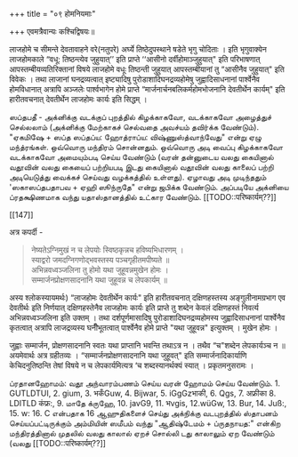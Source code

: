 +++
title = "०९ होमनियमाः"

+++
एवमत्रैवान्यः कश्चिद्विषयः॥

लाजहोमे च सीमन्ते देवतावाहने वरे(नतुपरे) अर्घ्ये तिष्ठेदुपस्थाने षडेते भृगु चोदिताः । इति भृगुवाक्येन लाजहोमकाले “वधू: तिष्ठन्त्येव जुहुयात्’’ इति प्राप्ते ‘‘आसीनो दर्वीहोमाञ्जुहुयात्" इति परिभाषणात् आपस्तम्बीयव्यतिरिक्तानां विषये लाजहोमे वधूः तिष्ठन्ती जुहुयात् आपस्तम्बीयानां तु “आसीनैव जुहुयात्" इति विवेकः । तथा लाजानां घनद्रव्यत्वात् इष्ट्यादिषु पुरोडाशादिघनद्रव्यहोमेषु जुह्वादिसाधनानां पार्श्वेनैव होमविधानात् अत्रापि अञ्जलेः पार्श्वभागेन होमे प्राप्ते “मार्जनार्चनबलिकर्महोमभोजनानि देवतीर्थेन कार्यम्" इति हारीतवचनात् देवतीर्थेन लाजहोमः कार्यः इति सिद्धम् ।

ஸப்தபதீ - அக்னிக்கு வடக்குப் புறத்தில் கிழக்காகவோ, வடக்காகவோ அழைத்துச் செல்லலாம் (அக்னிக்கு மேற்காகச் செல்வதை அவச்யம் தவிர்க்க வேண்டும்). "ஏகமிஷே + ஸப்த ஸப்தப்ய: ஹோத்ராப்ய: விஷ்ணுஸ்த்வாந்வேது" என்று ஏழு மந்த்ரங்கள். ஒவ்வொரு மந்திரம் சொன்னதும். ஒவ்வொரு அடி வைப்பு கிழக்காகவோ வடக்காகவோ அமையும்படி செய்ய வேண்டும் (வரன் தன்னுடைய வலது கையினால் வதூவின் வலது கையைப் பற்றியபடி இடது கையினால் வதூவின் வலது காலைப் பற்றி அடியெடுத்து வைக்கச் செய்வது வழக்கத்தில் உள்ளது). ஏழாவது அடி முடிந்ததும் 'ஸகாஸப்தபதாபவ + ஏஹி ஸூந்ருதே" என்று ஜபிக்க வேண்டும். அப்படியே அக்னியை ப்ரதக்ஷிணமாக வந்து யதாஸ்தானத்தில் உட்கார வேண்டும். [[TODO::परिष्कार्यम्??]]

[[147]]

अत्र कपर्दी - 

> नेष्यतेऽग्निमुखं न च लेपयोः स्विष्ठकृन्नच हविष्यभिधारणम् ।  
स्याद्वरो जमदग्निगणोद्भवस्तस्य पञ्चगृहीतमपीष्यते ॥  
अभिन्नवध्वञ्जलिना तु होमो यथा जुहूवन्नमुखेन होमः ।  
सम्मार्जनप्रोक्षणसादनानि यथा जुहूवन्न च लेपकार्यम् ॥ 

अस्य श्लोकस्यायमर्थः) “लाजहोमः देवतीर्थेन कार्यः" इति हारीतवचनात् दक्षिणहस्तस्य अङ्गुलीनामग्रभाग एव देवतीर्थः इति निर्णयात् दक्षिणहस्तेनैव लाजहोमः कार्यः इति प्राप्ते तु शब्देन केवलं दक्षिणहस्तं निवर्त्य अभिन्नवध्वञ्जलिना इति उक्तम् । तथा दर्शपूर्णमासादिषु पुरोडाशादिघनद्रव्यहोमस्य जुह्वादिसाधनानां पार्श्वेनैव कृतत्वात् अत्रापि लाजद्रव्यस्य घनीँभूतत्वात् पार्श्वेनैव होमे प्राप्ते "यथा जुहूवन्न" इत्युक्तम् । मुखेन होमः ।

जुह्वाः सम्मार्जन, प्रोक्षणसादनानि स्वतः यथा प्राप्तानि भवन्ति तथाऽत्र न । तथैव “च"शब्देन लेपकार्यञ्च न ॥ अयमेवार्थः अत्र ग्रहीतव्यः । “सम्मार्जनप्रोक्षणसादनानि यथा जुहूवत्" इति सम्मार्जनादिकार्याणि केचिदनुतिष्ठन्ति तेषां विषये न च लेपकार्यमित्यत्र ‘च शब्दस्यानर्थक्यं स्यात् । प्रकृतमनुसरामः ।

ப்ரதானஹோமம்: வதூ அந்வாரம்பணம் செய்ய வரன் ஹோமம் செய்ய வேண்டும். 1. GUTLDTUI, 2. gium, 3. भकँGuw, 4. Bijwar, 5. iGgGzभाकी, 6. Qgs, 7. अफ्रीका 8. LDITLD कंफ्र:, 9. மாதே க்ருஹே, 10. javG9, 11. भvgis, 12.wüGw, 13. Bur, 14. Juß:, 15. w: 16. C என்பதாக 16 ஆஹுதிகளைச் செய்து அக்நிக்கு வடபுறத்தில் ஸ்தாபனம் செய்யப்பட்டிருக்கும் அம்மியின் ஸமீபம் வந்து "ஆதிஷ்டேமம் + ப்ருதநாயத:" என்கிற மந்திரத்தினால் முதலில் வலது காலால் ஏறச் சொல்லி டது காலாலும் ஏற வேண்டும் (வலது
[[TODO::परिष्कार्यम्??]]